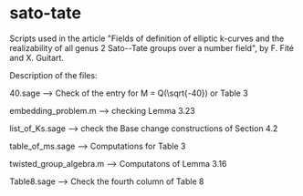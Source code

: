 # sato-tate
Scripts used in the article "Fields of definition of elliptic k-curves and the realizability of all genus 2 Sato--Tate groups over a number field", by F. Fité and X. Guitart.

Description of the files:

40.sage --> Check of the entry for M = Q(\sqrt{-40}) or Table 3

embedding_problem.m --> checking Lemma 3.23

list_of_Ks.sage --> check the Base change constructions of Section 4.2

table_of_ms.sage --> Computations for Table 3

twisted_group_algebra.m --> Computatons of Lemma 3.16

Table8.sage --> Check the fourth column of Table 8